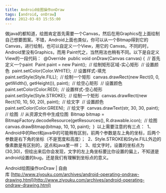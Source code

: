 ```yaml
---
title: Android绘图操作onDraw
tags: [android, onDraw]
date: 2012-03-03 15:55:00
---
```


<span>做java的都知道，绘图肯定首先需要一个Canvas，然后在用Graphics在上面绘制自己想要图案。不错，Android上面也类似，你可以从一个Bitmap得到它的Canvas，进行绘制，也可以自定义一个View，用它的 Canvas。不同的时，Android里没有Graphics，而用 Paint代之，当然用法也稍有不同。以下是自定义View的一段代码：&nbsp;</span>
<span>@Override&nbsp;</span>
<span>public void onDraw(Canvas canvas) {&nbsp;</span>
<span>// 首先定义一个paint&nbsp;</span>
<span>Paint paint = new Paint();&nbsp;</span>
<span>// 绘制矩形区域-实心矩形&nbsp;</span>
<span>// 设置颜色&nbsp;</span>
<span>paint.setColor(Color.WHITE);&nbsp;</span>
<span>// 设置样式-填充&nbsp;</span>
<span>paint.setStyle(Style.FILL);&nbsp;</span>
<span>// 绘制一个矩形&nbsp;</span>
<span>canvas.drawRect(new Rect(0, 0, getWidth(), getHeight()), paint);&nbsp;</span>
<span>// 绘空心矩形&nbsp;</span>
<span>// 设置颜色&nbsp;</span>
<span>paint.setColor(Color.RED);&nbsp;</span>
<span>// 设置样式-空心矩形&nbsp;</span>
<span>paint.setStyle(Style.STROKE);&nbsp;</span>
<span>// 绘制一个矩形&nbsp;</span>
<span>canvas.drawRect(new Rect(10, 10, 50, 20), paint);&nbsp;</span>
<span>// 绘文字&nbsp;</span>
<span>// 设置颜色&nbsp;</span>
<span>paint.setColor(Color.GREEN);&nbsp;</span>
<span>// 绘文字&nbsp;</span>
<span>canvas.drawText(str, 30, 30, paint);&nbsp;</span>
<span>// 绘图&nbsp;</span>
<span>// 从资源文件中生成位图&nbsp;</span>
<span>Bitmap bitmap = BitmapFactory.decodeResource(getResources(), R.drawable.icon);&nbsp;</span>
<span>// 绘图&nbsp;</span>
<span>canvas.drawBitmap(bitmap, 10, 10, paint);&nbsp;</span>
<span>}&nbsp;</span>
<span>以上需要注意的有三点：&nbsp;</span>
<span>1、Android中的Rect和java中的可能稍有区别，前两个参数是左上角的坐标，后两个参数是右下角的坐标（不是宽度和高度）；&nbsp;</span>
<span>2、Style.STROKE和Style.FILL外边的像素数是有区别的，这点和java里一样；&nbsp;</span>
<span>3、绘文字时，设置的坐标点为(30,30)，但绘出来后你会发现，文字的左上角坐标要比你设置的偏上，不知道是android设置的bug，还是我们有理解到坐标点的意义。</span>

Android绘图操作onDraw | 自由库&nbsp;[http://www.ziyouku.com/archives/android-operating-ondraw-drawing.html](http://www.ziyouku.com/archives/android-operating-ondraw-drawing.html)

